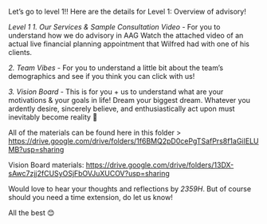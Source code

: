 Let’s go to level 1!!  Here are the details for Level 1: Overview of advisory!

*Level 1*
*1. Our Services & Sample Consultation Video* - For you to understand how we do advisory in AAG Watch the attached video of an actual live financial planning appointment that Wilfred had with one of his clients.

*2. Team Vibes* -  For you to understand a little bit about the team’s demographics and see if you think you can click with us!

*3. Vision Board* - This is for you + us to understand what are your motivations & your goals in life! Dream your biggest dream. Whatever you ardently desire, sincerely believe, and enthusiastically act upon must inevitably become reality 🙂

All of the materials can be found here in this folder > https://drive.google.com/drive/folders/1f6BMQ2pD0cePgTSafPrs8f1aGiIELUMB?usp=sharing

Vision Board materials:
https://drive.google.com/drive/folders/13DX-sAwc7zjj2fCUSyOSjFbOVJuXUCOV?usp=sharing

Would love to hear your thoughts and reflections by *<insert date> 2359H*. But of course should you need a time extension, do let us know!

All the best 😊